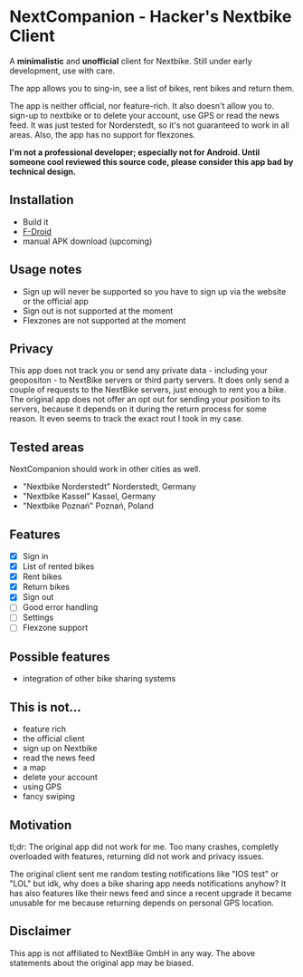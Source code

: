 # NextCompanion - Hacker's Nextbike Client
A **minimalistic** and **unofficial** client for Nextbike. Still under early development, use with care.

The app allows you to sing-in, see a list of bikes, rent bikes and return them.

The app is neither official, nor feature-rich. It also doesn't allow you to.
sign-up to nextbike or to delete your account, use GPS or read the news
feed. It was just tested for Norderstedt, so it's not guaranteed to work in
all areas. Also, the app has no support for flexzones.

**I'm not a professional developer; especially not for Android. Until someone cool reviewed this source code, please consider this app bad by technical design.**

## Installation
* Build it
* [F-Droid](https://f-droid.org/packages/com.example.hochi.nextcompanion/)
* manual APK download (upcoming)

## Usage notes
* Sign up will never be supported so you have to sign up via the website or the official app
* Sign out is not supported at the moment
* Flexzones are not supported at the moment

## Privacy
This app does not track you or send any private data - including your geopositon - to NextBike servers or third party servers. It does only send a couple of requests to the NextBike servers, just enough to rent you a bike. The original app does not offer an opt out for sending your position to its servers, because it depends on it during the return process for some reason. It even seems to track the exact rout I took in my case.

## Tested areas
NextCompanion should work in other cities as well.

* "Nextbike Norderstedt" Norderstedt, Germany
* "Nextbike Kassel" Kassel, Germany
* "Nextbike Poznań" Poznań, Poland

## Features
* [x] Sign in
* [x] List of rented bikes
* [x] Rent bikes
* [x] Return bikes
* [x] Sign out
* [ ] Good error handling
* [ ] Settings
* [ ] Flexzone support

## Possible features
* integration of other bike sharing systems

## This is not...
* feature rich
* the official client
* sign up on Nextbike
* read the news feed
* a map
* delete your account
* using GPS
* fancy swiping

## Motivation
tl;dr: The original app did not work for me. Too many crashes, completly overloaded with features, returning did not work and privacy issues.

The original client sent me random testing notifications like "IOS test" or "LOL" but idk, why does a bike sharing app needs notifications anyhow? It has also features like their news feed and since a recent upgrade it became unusable for me because returning depends on personal GPS location.

## Disclaimer
This app is not affiliated to NextBike GmbH in any way. The above statements about the original app may be biased.
